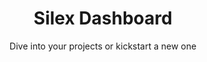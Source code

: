 ---
layout: dashboard
lang: en
title: Silex Dashboard
title2: Welcome back!
subtitle: Dive into your projects or kickstart a new one
add-button: Create website
add-title: Create a new website
add-name-label: Website name
add-name-placeholder: My project website
add-ok: Create
add-cancel: Cancel
list-item-updated: Updated
list-item-created: Created
list-edit: Edit
list-delete: Delete
message-dismiss: Dismiss
nav:
- label: Sites
  url: /
- label: Docs
  url: http://docs.silex.me/
  target: _blank
- label: About
  url: https://www.silex.me/
  target: _blank
- label: News
  url: https://mail-list.silexlabs.org/subscription/cemnfkaVrK?locale=en-US&source=silex-dashboard
  target: _blank


---